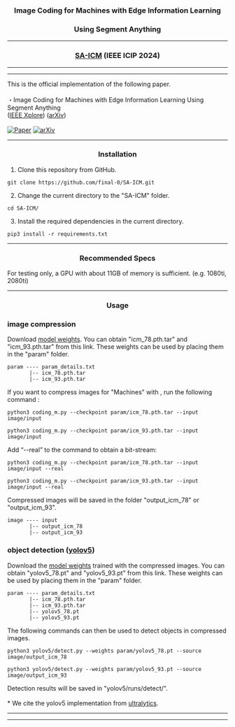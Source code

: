 <div align="center">

### Image Coding for Machines with Edge Information Learning <br>
### Using Segment Anything

---

### [SA-ICM](https://arxiv.org/abs/2403.04173) (IEEE ICIP 2024)
</div>

---
---

This is the official implementation of the following paper.<br>
<br>
・Image Coding for Machines with Edge Information Learning Using Segment Anything<br>
([IEEE Xplore](https://ieeexplore.ieee.org/document/10647785))
([arXiv](https://arxiv.org/abs/2403.04173))<br>
<br>
[![Paper](https://img.shields.io/badge/cs.CV-Paper-b31b1b?logo=arxiv&logoColor=red)](https://arxiv.org/abs/2403.04173)
[![arXiv](https://img.shields.io/badge/arXiv-2403.04173-b31b1b.svg)](https://arxiv.org/abs/2403.04173)

---

<div align="center">
  
### Installation
</div>

1. Clone this repository from GitHub.
```
git clone https://github.com/final-0/SA-ICM.git
```
2. Change the current directory to the "SA-ICM" folder.
```
cd SA-ICM/
```
3. Install the required dependencies in the current directory.

```
pip3 install -r requirements.txt 
```

---

<div align="center">

### Recommended Specs
</div>

For testing only, a GPU with about 11GB of memory is sufficient. (e.g. 1080ti, 2080ti)

---

<div align="center">
  
### Usage
</div>

###  image compression

Download [model weights](https://drive.google.com/drive/folders/1J7rsrEFn20zLginAcyDzY5DdCMbYamgC?usp=drive_link). 
You can obtain "icm_78.pth.tar" and "icm_93.pth.tar" from this link. 
These weights can be used by placing them in the "param" folder.<br>
``` 
param ---- param_details.txt
       |-- icm_78.pth.tar
       |-- icm_93.pth.tar 
```

If you want to compress images for "Machines" with , run the following command :
``` 
python3 coding_m.py --checkpoint param/icm_78.pth.tar --input image/input
```
``` 
python3 coding_m.py --checkpoint param/icm_93.pth.tar --input image/input
```

Add “--real” to the command to obtain a bit-stream:
``` 
python3 coding_m.py --checkpoint param/icm_78.pth.tar --input image/input --real
```
```
python3 coding_m.py --checkpoint param/icm_93.pth.tar --input image/input --real
```

Compressed images will be saved in the folder "output_icm_78" or "output_icm_93".
``` 
image ---- input
       |-- output_icm_78
       |-- output_icm_93 
```

###  object detection ([yolov5](https://github.com/ultralytics/yolov5))

Download the [model weights](https://drive.google.com/drive/folders/1UZ4VyDeS4XyvPMbWQzqz4p3cQq3lzOKU?usp=drive_link) trained with the compressed images.
You can obtain "yolov5_78.pt" and "yolov5_93.pt" from this link. 
These weights can be used by placing them in the "param" folder.<br>
``` 
param ---- param_details.txt
       |-- icm_78.pth.tar
       |-- icm_93.pth.tar
       |-- yolov5_78.pt
       |-- yolov5_93.pt
```
The following commands can then be used to detect objects in compressed images.
```
python3 yolov5/detect.py --weights param/yolov5_78.pt --source image/output_icm_78
```
```
python3 yolov5/detect.py --weights param/yolov5_93.pt --source image/output_icm_93
```

Detection results will be saved in "yolov5/runs/detect/".
<br>
<br>
\* We cite the yolov5 implementation from [ultralytics](https://github.com/ultralytics).

---
---
